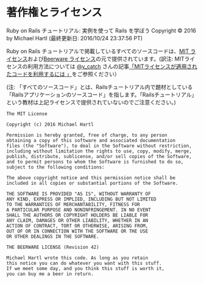 # 著作権とライセンス
Ruby on Rails チュートリアル: 実例を使って Rails を学ぼう Copyright © 2016 by Michael Hartl (最終更新日: 2016/10/24 23:37:56 PT)

Ruby on Rails チュートリアルで掲載しているすべてのソースコードは、[MIT ライセンス](https://opensource.org/licenses/MIT)および[Beerware ライセンス](https://people.freebsd.org/~phk/)の元で提供されています。(訳注: MITライセンスの利用方法については [@y_catch](https://twitter.com/y_catch) さんの記事[「MITライセンスが適用されたコードを利用するには 」](https://www.catch.jp/oss-license/2018/11/14/use_mit_license/)をご参照ください）

(注: 「すべてのソースコード」とは、Railsチュートリアル内で題材としている「Railsアプリケーションのソースコード」を指します。「Railsチュートリアル」という教材は上記ライセンスで提供されていないのでご注意ください。)

```
The MIT License

Copyright (c) 2016 Michael Hartl

Permission is hereby granted, free of charge, to any person
obtaining a copy of this software and associated documentation
files (the "Software"), to deal in the Software without restriction,
including without limitation the rights to use, copy, modify, merge,
publish, distribute, sublicense, and/or sell copies of the Software,
and to permit persons to whom the Software is furnished to do so,
subject to the following conditions:

The above copyright notice and this permission notice shall be
included in all copies or substantial portions of the Software.

THE SOFTWARE IS PROVIDED "AS IS", WITHOUT WARRANTY OF
ANY KIND, EXPRESS OR IMPLIED, INCLUDING BUT NOT LIMITED
TO THE WARRANTIES OF MERCHANTABILITY, FITNESS FOR
A PARTICULAR PURPOSE AND NONINFRINGEMENT. IN NO EVENT
SHALL THE AUTHORS OR COPYRIGHT HOLDERS BE LIABLE FOR
ANY CLAIM, DAMAGES OR OTHER LIABILITY, WHETHER IN AN
ACTION OF CONTRACT, TORT OR OTHERWISE, ARISING FROM,
OUT OF OR IN CONNECTION WITH THE SOFTWARE OR THE USE
OR OTHER DEALINGS IN THE SOFTWARE.
```

```
THE BEERWARE LICENSE (Revision 42)

Michael Hartl wrote this code. As long as you retain
this notice you can do whatever you want with this stuff.
If we meet some day, and you think this stuff is worth it,
you can buy me a beer in return.
```
